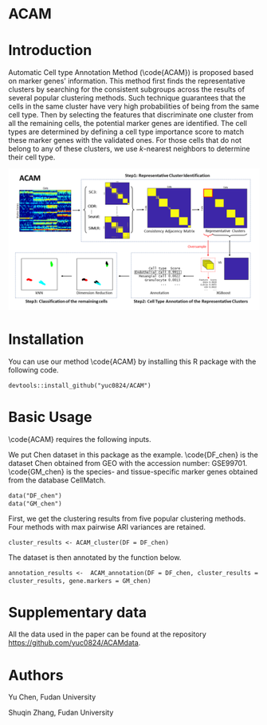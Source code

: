 # ACAM

  

# Introduction
Automatic Cell type Annotation Method (\code{ACAM}) is proposed based on  marker genes'  information. This method first finds the representative clusters by searching for the  consistent subgroups across the  results  of  several popular clustering methods.  Such technique guarantees that the cells in the same cluster have very high probabilities of being from  the same cell type. Then by selecting the  features that  discriminate  one cluster from all the remaining cells,  the potential marker genes  are identified. The cell types are determined by defining a cell type importance score to match these marker genes with the validated ones.  For those cells that do not belong to any of these clusters, we use $k$-nearest neighbors to determine their cell type. 

![flowchart of ACAM](vignettes/ACAM_flowchart.png)

# Installation
You can use our method \code{ACAM} by installing this R package with the following code.
```{r, warning = F}
devtools::install_github("yuc0824/ACAM")
```
# Basic Usage
\code{ACAM} requires the following inputs.

We put Chen dataset in this package as the example.  \code{DF_chen} is the dataset Chen obtained from GEO with the accession number: GSE99701. \code{GM_chen} is the species- and tissue-specific marker genes obtained from the database CellMatch.
```{r, eval = F}
data("DF_chen")
data("GM_chen")
```
First, we get the clustering results from five popular clustering methods. Four methods with max pairwise ARI variances are retained.
```{r, eval = F}
cluster_results <- ACAM_cluster(DF = DF_chen)
```

The dataset is then annotated by the function below.
```{r, eval = F}
annotation_results <-  ACAM_annotation(DF = DF_chen, cluster_results = cluster_results, gene.markers = GM_chen)
```


# Supplementary data
All the data used in the paper can be found at the repository <https://github.com/yuc0824/ACAMdata>.

# Authors
Yu Chen, Fudan University

Shuqin Zhang, Fudan University
